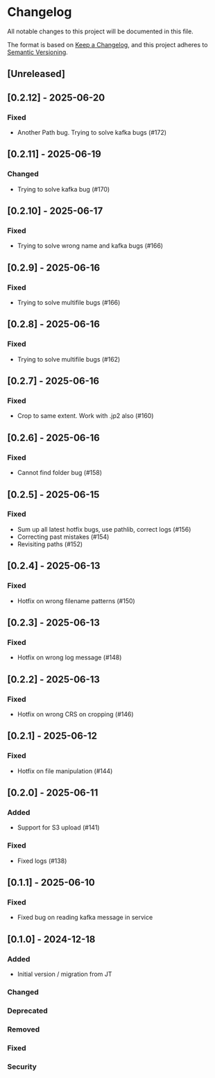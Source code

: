# Changelog

All notable changes to this project will be documented in this file.

The format is based on [Keep a Changelog](https://keepachangelog.com/en/1.1.0/),
and this project adheres to [Semantic Versioning](https://semver.org/spec/v2.0.0.html).

## [Unreleased]
## [0.2.12] - 2025-06-20
### Fixed
- Another Path bug. Trying to solve kafka bugs (#172)

## [0.2.11] - 2025-06-19
### Changed
- Trying to solve kafka bug (#170)

## [0.2.10] - 2025-06-17
### Fixed
- Trying to solve wrong name and kafka bugs (#166)

## [0.2.9] - 2025-06-16
### Fixed
- Trying to solve multifile bugs (#166)

## [0.2.8] - 2025-06-16
### Fixed
- Trying to solve multifile bugs (#162)

## [0.2.7] - 2025-06-16
### Fixed
- Crop to same extent. Work with .jp2 also (#160)

## [0.2.6] - 2025-06-16
### Fixed
- Cannot find folder bug (#158)

## [0.2.5] - 2025-06-15
### Fixed
- Sum up all latest hotfix bugs, use pathlib, correct logs (#156)
- Correcting past mistakes (#154)
- Revisiting paths (#152)

## [0.2.4] - 2025-06-13
### Fixed
- Hotfix on wrong filename patterns (#150)

## [0.2.3] - 2025-06-13
### Fixed
- Hotfix on wrong log message (#148)

## [0.2.2] - 2025-06-13
### Fixed
- Hotfix on wrong CRS on cropping (#146)

## [0.2.1] - 2025-06-12
### Fixed
- Hotfix on file manipulation (#144)

## [0.2.0] - 2025-06-11
### Added
- Support for S3 upload (#141)
### Fixed
- Fixed logs (#138)

## [0.1.1] - 2025-06-10
### Fixed
- Fixed bug on reading kafka message in service

## [0.1.0] - 2024-12-18
### Added
- Initial version / migration from JT

### Changed
### Deprecated
### Removed
### Fixed
### Security